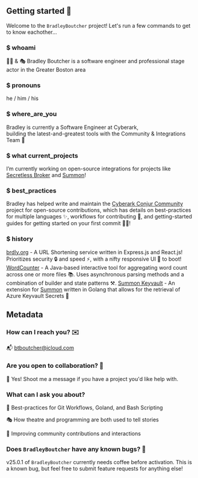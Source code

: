 ## Getting started 👋
Welcome to the `BradleyBoutcher` project! Let's run a few commands to get to know eachother...

### $ whoami  
👨‍💻 & 🎭 Bradley Boutcher is a software engineer and professional stage actor in the Greater Boston area  

### $ pronouns  
he / him / his

### $ where_are_you  
Bradley is currently a Software Engineer at Cyberark,  
building the latest-and-greatest tools with the Community & Integrations Team 🧰

### $ what current_projects  
I’m currently working on open-source integrations for projects like  
[Secretless Broker](https://github.com/cyberark/secretless-broker) and [Summon](https://github.com/cyberark/summon)!

### $ best_practices
Bradley has helped write and maintain the [Cyberark Conjur Community](https://github.com/cyberark/community/tree/master/Conjur) 
project for open-source contributions, which has details on best-practices for multiple languages ✨, workflows for 
contributing 🌊, and getting-started guides for getting started on your first commit 🧗‍♂️!

### $ history  
[brdly.org](https://github.com/BradleyBoutcher/brdly.org) - A URL Shortening service written in Express.js and React.js! Prioritizes security 🔒 and speed ⚡, with a nifty responsive UI 📱 to boot!  
[WordCounter](https://github.com/BradleyBoutcher/WordCounter) - A Java-based interactive tool for aggregating word count across one or more files 📚. Uses asynchronous parsing methods and a combination of builder and state patterns ⚒️.
[Summon Keyvault](https://github.com/BradleyBoutcher/summon-keyvault) - An extension for [Summon](https://github.com/cyberark/summon) written in Golang that allows for the retrieval of Azure Keyvault Secrets 🤫

## Metadata

### How can I reach you? ✉️
📬 btboutcher@icloud.com

### Are you open to collaboration? 👯
🤝 Yes! Shoot me a message if you have a project you'd like help with. 

### What can I ask you about? 
💪 Best-practices for Git Workflows, Goland, and Bash Scripting

🎭 How theatre and programming are both used to tell stories

🙋 Improving community contributions and interactions

### Does `BradleyBoutcher` have any known bugs? 👾
v25.0.1 of `BradleyBoutcher` currently needs coffee before activation. 
This is a known bug, but feel free to submit feature requests for anything else!
